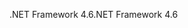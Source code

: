 <span data-ttu-id="6a9f7-101">.NET Framework 4.6</span><span class="sxs-lookup"><span data-stu-id="6a9f7-101">.NET Framework 4.6</span></span>